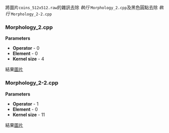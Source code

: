 將圖片`coins_512x512.raw`的雜訊去除 *執行* `Morphology_2.cpp`及黑色圓點去除 *執行* `Morphology_2-2.cpp`

### Morphology_2.cpp
**Parameters**
- **Operator** - 0
- **Element** - 0
- **Kernel size** - 4

結果[圖片](/output/test_morphology/coins_512x512_1.jpg)

### Morphology_2-2.cpp
**Parameters**
- **Operator** - 1
- **Element** - 0
- **Kernel size** - 11

結果[圖片](/output/test_morphology/coins_512x512_2.jpg)
